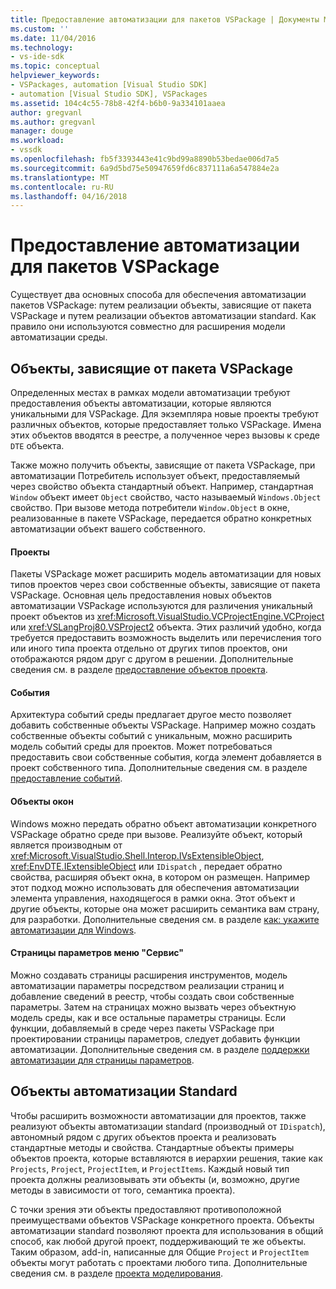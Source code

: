 ```yaml
---
title: Предоставление автоматизации для пакетов VSPackage | Документы Microsoft
ms.custom: ''
ms.date: 11/04/2016
ms.technology:
- vs-ide-sdk
ms.topic: conceptual
helpviewer_keywords:
- VSPackages, automation [Visual Studio SDK]
- automation [Visual Studio SDK], VSPackages
ms.assetid: 104c4c55-78b8-42f4-b6b0-9a334101aaea
author: gregvanl
ms.author: gregvanl
manager: douge
ms.workload:
- vssdk
ms.openlocfilehash: fb5f3393443e41c9bd99a8890b53bedae006d7a5
ms.sourcegitcommit: 6a9d5bd75e50947659fd6c837111a6a547884e2a
ms.translationtype: MT
ms.contentlocale: ru-RU
ms.lasthandoff: 04/16/2018
---
```

# <a name="providing-automation-for-vspackages"></a>Предоставление автоматизации для пакетов VSPackage
Существует два основных способа для обеспечения автоматизации пакетов VSPackage: путем реализации объекты, зависящие от пакета VSPackage и путем реализации объектов автоматизации standard. Как правило они используются совместно для расширения модели автоматизации среды.  
  
## <a name="vspackage-specific-objects"></a>Объекты, зависящие от пакета VSPackage  
 Определенных местах в рамках модели автоматизации требуют предоставления объекты автоматизации, которые являются уникальными для VSPackage. Для экземпляра новые проекты требуют различных объектов, которые предоставляет только VSPackage. Имена этих объектов вводятся в реестре, а полученное через вызовы к среде `DTE` объекта.  
  
 Также можно получить объекты, зависящие от пакета VSPackage, при автоматизации Потребитель использует объект, предоставляемый через свойство объекта стандартный объект. Например, стандартная `Window` объект имеет `Object` свойство, часто называемый `Windows.Object` свойство. При вызове метода потребители `Window.Object` в окне, реализованные в пакете VSPackage, передается обратно конкретных автоматизации объект вашего собственного.  
  
#### <a name="projects"></a>Проекты  
 Пакеты VSPackage может расширить модель автоматизации для новых типов проектов через свои собственные объекты, зависящие от пакета VSPackage. Основная цель предоставления новых объектов автоматизации VSPackage используются для различения уникальный проект объектов из <xref:Microsoft.VisualStudio.VCProjectEngine.VCProject> или <xref:VSLangProj80.VSProject2> объекта. Этих различий удобно, когда требуется предоставить возможность выделить или перечисления того или иного типа проекта отдельно от других типов проектов, они отображаются рядом друг с другом в решении. Дополнительные сведения см. в разделе [предоставление объектов проекта](../../extensibility/internals/exposing-project-objects.md).  
  
#### <a name="events"></a>События  
 Архитектура событий среды предлагает другое место позволяет добавить собственные объекты VSPackage. Например можно создать собственные объекты событий с уникальным, можно расширить модель событий среды для проектов. Может потребоваться предоставить свои собственные события, когда элемент добавляется в проект собственного типа. Дополнительные сведения см. в разделе [предоставление событий](../../extensibility/internals/exposing-events-in-the-visual-studio-sdk.md).  
  
#### <a name="window-objects"></a>Объекты окон  
 Windows можно передать обратно объект автоматизации конкретного VSPackage обратно среде при вызове. Реализуйте объект, который является производным от <xref:Microsoft.VisualStudio.Shell.Interop.IVsExtensibleObject>, <xref:EnvDTE.IExtensibleObject> или `IDispatch` , передает обратно свойства, расширяя объект окна, в котором он размещен. Например этот подход можно использовать для обеспечения автоматизации элемента управления, находящегося в рамки окна. Этот объект и другие объекты, которые она может расширить семантика вам страну, для разработки. Дополнительные сведения см. в разделе [как: укажите автоматизации для Windows](../../extensibility/internals/how-to-provide-automation-for-windows.md).  
  
#### <a name="options-pages-on-the-tools-menu"></a>Страницы параметров меню "Сервис"  
 Можно создавать страницы расширения инструментов, модель автоматизации параметры посредством реализации страниц и добавление сведений в реестр, чтобы создать свои собственные параметры. Затем на страницах можно вызвать через объектную модель среды, как и все остальные параметры страницы. Если функции, добавляемый в среде через пакеты VSPackage при проектировании страницы параметров, следует добавить функции автоматизации. Дополнительные сведения см. в разделе [поддержки автоматизации для страницы параметров](../../extensibility/internals/automation-support-for-options-pages.md).  
  
## <a name="standard-automation-objects"></a>Объекты автоматизации Standard  
 Чтобы расширить возможности автоматизации для проектов, также реализуют объекты автоматизации standard (производный от `IDispatch`), автономный рядом с других объектов проекта и реализовать стандартные методы и свойства. Стандартные объекты примеры объектов проекта, которые вставляются в иерархии решения, такие как `Projects`, `Project`, `ProjectItem`, и `ProjectItems`. Каждый новый тип проекта должны реализовывать эти объекты (и, возможно, другие методы в зависимости от того, семантика проекта).  
  
 С точки зрения эти объекты предоставляют противоположной преимуществами объектов VSPackage конкретного проекта. Объекты автоматизации standard позволяют проекта для использования в общий способ, как любой другой проект, поддерживающий те же объекты. Таким образом, add-in, написанные для Общие `Project` и `ProjectItem` объекты могут работать с проектами любого типа. Дополнительные сведения см. в разделе [проекта моделирования](../../extensibility/internals/project-modeling.md).